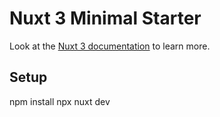 # Nuxt 3 Minimal Starter

Look at the [Nuxt 3 documentation](https://nuxt.com/docs/getting-started/introduction) to learn more.

## Setup

npm install
npx nuxt dev
